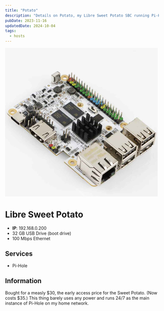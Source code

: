 ```yaml
---
title: "Potato"
description: "Details on Potato, my Libre Sweet Potato SBC running Pi-Hole."
pubDate: 2023-11-16
updatedDate: 2024-10-04
tags:
  - hosts
---
```


![Libre Sweet Potato](../../img/blog/sweet-potato.jpg)

# Libre Sweet Potato

- **IP**: 192.168.0.200
- 32 GB USB Drive (boot drive)
- 100 Mbps Ethernet

## Services

- Pi-Hole

## Information

Bought for a measly $30, the early access price for the Sweet Potato. (Now costs $35.) This thing barely uses any power and runs 24/7 as the main instance of Pi-Hole on my home network.
